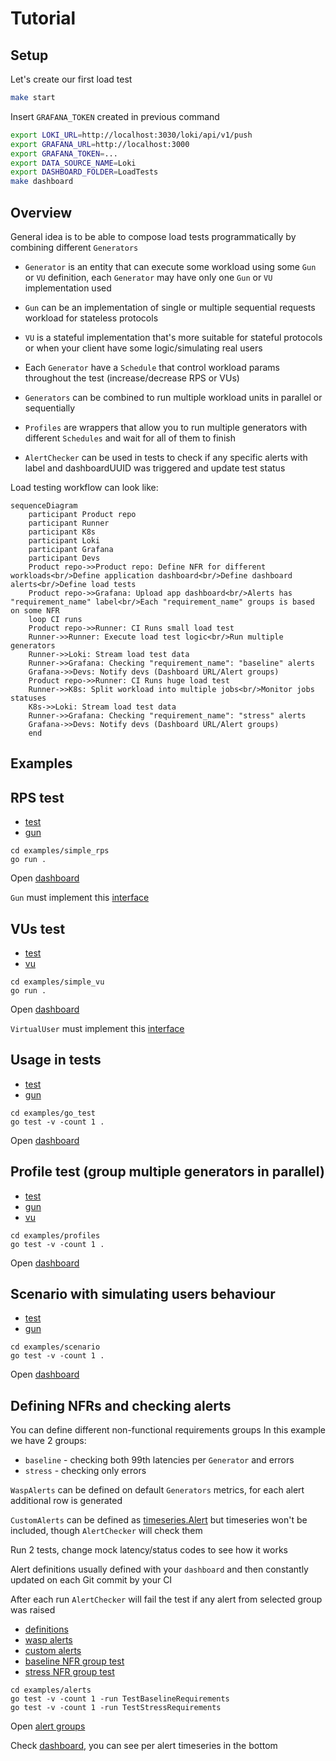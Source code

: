 # Tutorial
## Setup
Let's create our first load test
```bash
make start
```
Insert `GRAFANA_TOKEN` created in previous command
```bash
export LOKI_URL=http://localhost:3030/loki/api/v1/push
export GRAFANA_URL=http://localhost:3000
export GRAFANA_TOKEN=...
export DATA_SOURCE_NAME=Loki
export DASHBOARD_FOLDER=LoadTests
make dashboard
```
## Overview
General idea is to be able to compose load tests programmatically by combining different `Generators`

- `Generator` is an entity that can execute some workload using some `Gun` or `VU` definition, each `Generator` may have only one `Gun` or `VU` implementation used

- `Gun` can be an implementation of single or multiple sequential requests workload for stateless protocols

- `VU` is a stateful implementation that's more suitable for stateful protocols or when your client have some logic/simulating real users

- Each `Generator` have a `Schedule` that control workload params throughout the test (increase/decrease RPS or VUs)

- `Generators` can be combined to run multiple workload units in parallel or sequentially

- `Profiles` are wrappers that allow you to run multiple generators with different `Schedules` and wait for all of them to finish

- `AlertChecker` can be used in tests to check if any specific alerts with label and dashboardUUID was triggered and update test status

Load testing workflow can look like:
```mermaid
sequenceDiagram
    participant Product repo
    participant Runner
    participant K8s
    participant Loki
    participant Grafana
    participant Devs
    Product repo->>Product repo: Define NFR for different workloads<br/>Define application dashboard<br/>Define dashboard alerts<br/>Define load tests
    Product repo->>Grafana: Upload app dashboard<br/>Alerts has "requirement_name" label<br/>Each "requirement_name" groups is based on some NFR
    loop CI runs
    Product repo->>Runner: CI Runs small load test
    Runner->>Runner: Execute load test logic<br/>Run multiple generators
    Runner->>Loki: Stream load test data
    Runner->>Grafana: Checking "requirement_name": "baseline" alerts
    Grafana->>Devs: Notify devs (Dashboard URL/Alert groups)
    Product repo->>Runner: CI Runs huge load test
    Runner->>K8s: Split workload into multiple jobs<br/>Monitor jobs statuses
    K8s->>Loki: Stream load test data
    Runner->>Grafana: Checking "requirement_name": "stress" alerts
    Grafana->>Devs: Notify devs (Dashboard URL/Alert groups)
    end
```
## Examples

## RPS test
- [test](https://github.com/smartcontractkit/wasp/blob/master/examples/simple_rps/main.go#L9)
- [gun](https://github.com/smartcontractkit/wasp/blob/master/examples/simple_rps/gun.go#L23)
```
cd examples/simple_rps
go run .
```
Open [dashboard](http://localhost:3000/d/wasp/wasp-load-generator?orgId=1&refresh=5s&var-go_test_name=generator_healthcheck&var-gen_name=generator_healthcheck&var-branch=generator_healthcheck&var-commit=generator_healthcheck&from=now-5m&to=now)

`Gun` must implement this [interface](https://github.com/smartcontractkit/wasp/blob/master/wasp.go#L36)

## VUs test
- [test](https://github.com/smartcontractkit/wasp/blob/master/examples/simple_instances/main.go#L10)
- [vu](https://github.com/smartcontractkit/wasp/blob/master/examples/simple_instances/instance.go#L34)
```
cd examples/simple_vu
go run .
```
Open [dashboard](http://localhost:3000/d/wasp/wasp-load-generator?orgId=1&refresh=5s&var-go_test_name=generator_healthcheck&var-gen_name=generator_healthcheck&var-branch=generator_healthcheck&var-commit=generator_healthcheck&from=now-5m&to=now)

`VirtualUser` must implement this [interface](https://github.com/smartcontractkit/wasp/blob/master/wasp.go#L41)

## Usage in tests
- [test](https://github.com/smartcontractkit/wasp/blob/master/examples/go_test/main_test.go#L15)
- [gun](https://github.com/smartcontractkit/wasp/blob/master/examples/go_test/gun.go#L23)
```
cd examples/go_test
go test -v -count 1 .
```
Open [dashboard](http://localhost:3000/d/wasp/wasp-load-generator?orgId=1&refresh=5s&var-go_test_name=TestGenUsageWithTests&var-gen_name=generator_healthcheck&var-branch=generator_healthcheck&var-commit=generator_healthcheck&from=now-5m&to=now)

## Profile test (group multiple generators in parallel)
- [test](https://github.com/smartcontractkit/wasp/blob/master/examples/profiles/main.go#L10)
- [gun](https://github.com/smartcontractkit/wasp/blob/master/examples/profiles/gun.go#L23)
- [vu](https://github.com/smartcontractkit/wasp/blob/master/examples/profiles/instance.go#L34)
```
cd examples/profiles
go test -v -count 1 .
```
Open [dashboard](http://localhost:3000/d/wasp/wasp-load-generator?orgId=1&refresh=5s&var-go_test_name=TestProfile&var-gen_name=second%20API&var-gen_name=third%20API&var-gen_name=first%20API&var-branch=generator_healthcheck&var-commit=generator_healthcheck&from=now-5m&to=now)

## Scenario with simulating users behaviour
- [test](https://github.com/smartcontractkit/wasp/blob/master/examples/go_test/main_test.go#L15)
- [gun](https://github.com/smartcontractkit/wasp/blob/master/examples/go_test/gun.go#L23)
```
cd examples/scenario
go test -v -count 1 .
```
Open [dashboard](http://localhost:3000/d/wasp/wasp-load-generator?orgId=1&refresh=5s&var-go_test_name=TestScenario&var-gen_name=Two%20sequential%20calls%20scenario&var-branch=generator_healthcheck&var-commit=generator_healthcheck&from=now-5m&to=now)

## Defining NFRs and checking alerts
You can define different non-functional requirements groups
In this example we have 2 groups:
- `baseline` - checking both 99th latencies per `Generator` and errors
- `stress` - checking only errors

`WaspAlerts` can be defined on default `Generators` metrics, for each alert additional row is generated

`CustomAlerts` can be defined as [timeseries.Alert](https://pkg.go.dev/github.com/K-Phoen/grabana@v0.21.18/timeseries#Alert) but timeseries won't be included, though `AlertChecker` will check them

Run 2 tests, change mock latency/status codes to see how it works

Alert definitions usually defined with your `dashboard` and then constantly updated on each Git commit by your CI

After each run `AlertChecker` will fail the test if any alert from selected group was raised
- [definitions](https://github.com/smartcontractkit/wasp/blob/alerts_definitions/examples/alerts/main_test.go#L37)
- [wasp alerts](https://github.com/smartcontractkit/wasp/blob/alerts_definitions/examples/alerts/main_test.go#L40)
- [custom alerts](https://github.com/smartcontractkit/wasp/blob/alerts_definitions/examples/alerts/main_test.go#L82)
- [baseline NFR group test](https://github.com/smartcontractkit/wasp/blob/alerts_definitions/examples/alerts/main_test.go#L115)
- [stress NFR group test](https://github.com/smartcontractkit/wasp/blob/alerts_definitions/examples/alerts/main_test.go#L145)
```
cd examples/alerts
go test -v -count 1 -run TestBaselineRequirements
go test -v -count 1 -run TestStressRequirements
```
Open [alert groups](http://localhost:3000/alerting/groups)

Check [dashboard](http://localhost:3000/d/wasp/wasp-load-generator?orgId=1&refresh=5s&var-go_test_name=All&var-gen_name=All&var-branch=generator_healthcheck&var-commit=generator_healthcheck&from=now-5m&to=now), you can see per alert timeseries in the bottom
